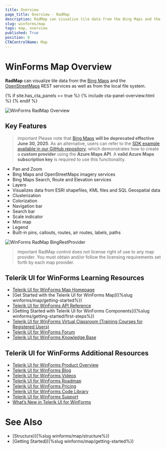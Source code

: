 ```yaml
---
title: Overview
page_title: Overview - RadMap
description: RadMap can visualize tile data from the Bing Maps and the OpenStreetMaps REST services as well as from the local file system.
slug: winforms/map
tags: map, overview
published: True
position: 0 
CTAControlName: Map
---
```


# WinForms Map Overview

__RadMap__ can visualize tile data from the [Bing Maps](https://www.bingmapsportal.com/) and the [OpenStreetMaps](http://wiki.openstreetmap.org/wiki/API) REST services as well as from the local file system. 

{% if site.has_cta_panels == true %}
{% include cta-panel-overview.html %}
{% endif %}

![WinForms RadMap Overview](images/map-overview001.png)

## Key Features

>important Please note that [Bing Maps](https://www.bingmapsportal.com/) __will be deprecated effective June 30, 2025__. As an alternative, users can refer to the [SDK example available in our GitHub repository](https://github.com/telerik/winforms-sdk/tree/master/Map/Custom%20Azure%20Provider), which demonstrates how to create a __custom provider__ using the __Azure Maps API__. A __valid Azure Maps subscription key__ is required to use this functionality.

* Pan and Zoom
* Bing Maps and OpenStreetMaps imagery services
* Bing Maps Search, Route and Elevation services
* Layers
* Visualizes data from ESRI shapefiles, KML files and SQL Geospatial data
* Clusterization
* Colorization
* Navigation bar
* Search bar
* Scale indicator
* Mini map
* Legend
* Built-in pins, callouts, routes, air routes, labels, paths

![WinForms RadMap BingRestProvider](images/map-overview002.png)

>important RadMap control does not license right of use to any map provider. You must obtain and/or follow the licensing requirements set forth by each map provider. 
>


## Telerik UI for WinForms Learning Resources
* [Telerik UI for WinForms Map Homepage](https://www.telerik.com/products/winforms/map.aspx)
* [Get Started with the Telerik UI for WinForms Map]({%slug winforms/map/getting-started%})
* [Telerik UI for WinForms API Reference](https://docs.telerik.com/devtools/winforms/api/)
* [Getting Started with Telerik UI for WinForms Components]({%slug winforms/getting-started/first-steps%})
* [Telerik UI for WinForms Virtual Classroom (Training Courses for Registered Users)](https://learn.telerik.com/learn/course/external/view/elearning/17/TelerikUIforWinForms) 
* [Telerik UI for WinForms Forum](https://www.telerik.com/forums/winforms)
* [Telerik UI for WinForms Knowledge Base](https://docs.telerik.com/devtools/winforms/knowledge-base)


## Telerik UI for WinForms Additional Resources
* [Telerik UI for WinForms Product Overview](https://www.telerik.com/products/winforms.aspx)
* [Telerik UI for WinForms Blog](https://www.telerik.com/blogs/desktop-winforms)
* [Telerik UI for WinForms Videos](https://www.telerik.com/videos/product/winforms)
* [Telerik UI for WinForms Roadmap](https://www.telerik.com/support/whats-new/winforms/roadmap)
* [Telerik UI for WinForms Pricing](https://www.telerik.com/purchase/individual/winforms.aspx)
* [Telerik UI for WinForms Code Library](https://www.telerik.com/support/code-library/winforms)
* [Telerik UI for WinForms Support](https://www.telerik.com/support/winforms)
* [What’s New in Telerik UI for WinForms](https://www.telerik.com/support/whats-new/winforms)

# See Also 
* [Structure]({%slug winforms/map/structure%})
* [Getting Started]({%slug winforms/map/getting-started%})
